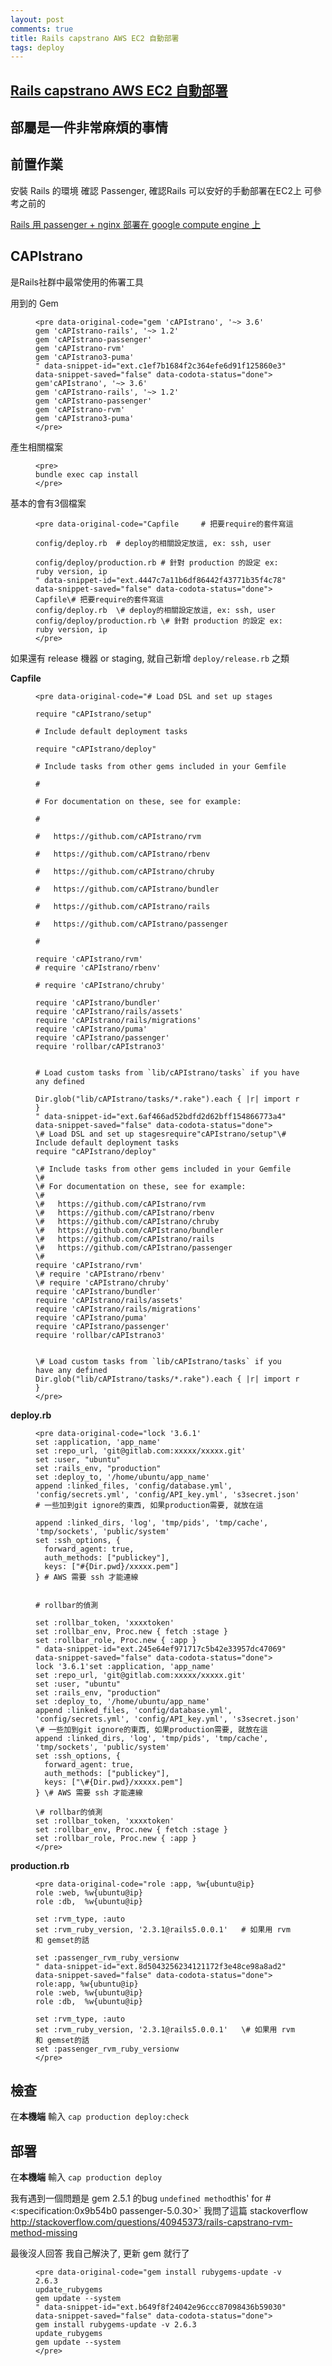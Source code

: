 ```yaml
---
layout: post
comments: true
title: Rails capstrano AWS EC2 自動部署
tags: deploy
---
```

## [Rails capstrano AWS EC2 自動部署](http://fifiteen82726-blog.logdown.com/posts/1169940)

## 部屬是一件非常麻煩的事情

## 前置作業

安裝 Rails 的環境
確認 Passenger, 確認Rails 可以安好的手動部署在EC2上
可參考之前的

[Rails 用 passenger + nginx 部署在 google compute engine 上](http://fifiteen82726-blog.logdown.com/posts/314214-passenger-for-rails-nginx-deployments-on-the-google-compute-engine)

## CAPIstrano

是Rails社群中最常使用的佈署工具

用到的 Gem

<figure class="figure-code code">
    <figcaption></figcaption>

    <pre data-original-code="gem 'cAPIstrano', '~> 3.6'
    gem 'cAPIstrano-rails', '~> 1.2'
    gem 'cAPIstrano-passenger'
    gem 'cAPIstrano-rvm'
    gem 'cAPIstrano3-puma'
    " data-snippet-id="ext.c1ef7b1684f2c364efe6d91f125860e3" data-snippet-saved="false" data-codota-status="done">
    gem'cAPIstrano', '~> 3.6'
    gem 'cAPIstrano-rails', '~> 1.2'
    gem 'cAPIstrano-passenger'
    gem 'cAPIstrano-rvm'
    gem 'cAPIstrano3-puma'
    </pre>
</figure>

產生相關檔案

<figure class="figure-code code">
    <figcaption></figcaption>

    <pre>
    bundle exec cap install
    </pre>
</figure>

基本的會有3個檔案

<figure class="figure-code code">
    <figcaption></figcaption>

    <pre data-original-code="Capfile     # 把要require的套件寫這

    config/deploy.rb  # deploy的相關設定放這, ex: ssh, user

    config/deploy/production.rb # 針對 production 的設定 ex: ruby version, ip
    " data-snippet-id="ext.4447c7a11b6df86442f43771b35f4c78" data-snippet-saved="false" data-codota-status="done">
    Capfile\# 把要require的套件寫這
    config/deploy.rb  \# deploy的相關設定放這, ex: ssh, user
    config/deploy/production.rb \# 針對 production 的設定 ex: ruby version, ip
    </pre>
</figure>

如果還有 release 機器 or staging, 就自己新增 `deploy/release.rb` 之類

**Capfile**

<figure class="figure-code code">
    <figcaption></figcaption>

    <pre data-original-code="# Load DSL and set up stages

    require "cAPIstrano/setup"

    # Include default deployment tasks

    require "cAPIstrano/deploy"

    # Include tasks from other gems included in your Gemfile

    #

    # For documentation on these, see for example:

    #

    #   https://github.com/cAPIstrano/rvm

    #   https://github.com/cAPIstrano/rbenv

    #   https://github.com/cAPIstrano/chruby

    #   https://github.com/cAPIstrano/bundler

    #   https://github.com/cAPIstrano/rails

    #   https://github.com/cAPIstrano/passenger

    #

    require 'cAPIstrano/rvm'
    # require 'cAPIstrano/rbenv'

    # require 'cAPIstrano/chruby'

    require 'cAPIstrano/bundler'
    require 'cAPIstrano/rails/assets'
    require 'cAPIstrano/rails/migrations'
    require 'cAPIstrano/puma'
    require 'cAPIstrano/passenger'
    require 'rollbar/cAPIstrano3'


    # Load custom tasks from `lib/cAPIstrano/tasks` if you have any defined

    Dir.glob("lib/cAPIstrano/tasks/*.rake").each { |r| import r }
    " data-snippet-id="ext.6af466ad52bdfd2d62bff154866773a4" data-snippet-saved="false" data-codota-status="done">
    \# Load DSL and set up stagesrequire"cAPIstrano/setup"\# Include default deployment tasks
    require "cAPIstrano/deploy"

    \# Include tasks from other gems included in your Gemfile
    \#
    \# For documentation on these, see for example:
    \#
    \#   https://github.com/cAPIstrano/rvm
    \#   https://github.com/cAPIstrano/rbenv
    \#   https://github.com/cAPIstrano/chruby
    \#   https://github.com/cAPIstrano/bundler
    \#   https://github.com/cAPIstrano/rails
    \#   https://github.com/cAPIstrano/passenger
    \#
    require 'cAPIstrano/rvm'
    \# require 'cAPIstrano/rbenv'
    \# require 'cAPIstrano/chruby'
    require 'cAPIstrano/bundler'
    require 'cAPIstrano/rails/assets'
    require 'cAPIstrano/rails/migrations'
    require 'cAPIstrano/puma'
    require 'cAPIstrano/passenger'
    require 'rollbar/cAPIstrano3'


    \# Load custom tasks from `lib/cAPIstrano/tasks` if you have any defined
    Dir.glob("lib/cAPIstrano/tasks/*.rake").each { |r| import r }
    </pre>
</figure>

**deploy.rb**

<figure class="figure-code code">
    <figcaption></figcaption>

    <pre data-original-code="lock '3.6.1'
    set :application, 'app_name'
    set :repo_url, 'git@gitlab.com:xxxxx/xxxxx.git'
    set :user, "ubuntu"
    set :rails_env, "production"
    set :deploy_to, '/home/ubuntu/app_name'
    append :linked_files, 'config/database.yml', 'config/secrets.yml', 'config/API_key.yml', 's3secret.json' # 一些加到git ignore的東西, 如果production需要, 就放在這

    append :linked_dirs, 'log', 'tmp/pids', 'tmp/cache', 'tmp/sockets', 'public/system'
    set :ssh_options, {
      forward_agent: true,
      auth_methods: ["publickey"],
      keys: ["#{Dir.pwd}/xxxxx.pem"]
    } # AWS 需要 ssh 才能連線


    # rollbar的偵測

    set :rollbar_token, 'xxxxtoken'
    set :rollbar_env, Proc.new { fetch :stage }
    set :rollbar_role, Proc.new { :app }
    " data-snippet-id="ext.245e64ef971717c5b42e33957dc47069" data-snippet-saved="false" data-codota-status="done">
    lock '3.6.1'set :application, 'app_name'
    set :repo_url, 'git@gitlab.com:xxxxx/xxxxx.git'
    set :user, "ubuntu"
    set :rails_env, "production"
    set :deploy_to, '/home/ubuntu/app_name'
    append :linked_files, 'config/database.yml', 'config/secrets.yml', 'config/API_key.yml', 's3secret.json' \# 一些加到git ignore的東西, 如果production需要, 就放在這
    append :linked_dirs, 'log', 'tmp/pids', 'tmp/cache', 'tmp/sockets', 'public/system'
    set :ssh_options, {
      forward_agent: true,
      auth_methods: ["publickey"],
      keys: ["\#{Dir.pwd}/xxxxx.pem"]
    } \# AWS 需要 ssh 才能連線

    \# rollbar的偵測
    set :rollbar_token, 'xxxxtoken'
    set :rollbar_env, Proc.new { fetch :stage }
    set :rollbar_role, Proc.new { :app }
    </pre>
</figure>

**production.rb**

<figure class="figure-code code">
    <figcaption></figcaption>

    <pre data-original-code="role :app, %w{ubuntu@ip}
    role :web, %w{ubuntu@ip}
    role :db,  %w{ubuntu@ip}

    set :rvm_type, :auto
    set :rvm_ruby_version, '2.3.1@rails5.0.0.1'   # 如果用 rvm 和 gemset的話

    set :passenger_rvm_ruby_versionw
    " data-snippet-id="ext.8d5043256234121172f3e48ce98a8ad2" data-snippet-saved="false" data-codota-status="done">
    role:app, %w{ubuntu@ip}
    role :web, %w{ubuntu@ip}
    role :db,  %w{ubuntu@ip}

    set :rvm_type, :auto
    set :rvm_ruby_version, '2.3.1@rails5.0.0.1'   \# 如果用 rvm 和 gemset的話
    set :passenger_rvm_ruby_versionw
    </pre>
</figure>

## 檢查

在**本機端**
輸入  `cap production deploy:check`

## 部署

在**本機端**
輸入  `cap production deploy`

我有遇到一個問題是 gem 2.5.1 的bug
`undefined method`this' for #<:specification:0x9b54b0 passenger-5.0.30>`
我問了這篇 stackoverflow
http://stackoverflow.com/questions/40945373/rails-capstrano-rvm-method-missing
<!--:specification:0x9b54b0-->

最後沒人回答 我自己解決了, 更新 gem 就行了

<figure class="figure-code code">
    <figcaption></figcaption>

    <pre data-original-code="gem install rubygems-update -v 2.6.3
    update_rubygems
    gem update --system
    " data-snippet-id="ext.b649f8f24042e96ccc87098436b59030" data-snippet-saved="false" data-codota-status="done">
    gem install rubygems-update -v 2.6.3
    update_rubygems
    gem update --system
    </pre>
</figure>

